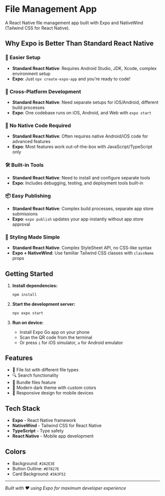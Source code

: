 # File Management App

A React Native file management app built with Expo and NativeWind (Tailwind CSS for React Native).

## Why Expo is Better Than Standard React Native

### 🚀 **Easier Setup**

- **Standard React Native**: Requires Android Studio, JDK, Xcode, complex environment setup
- **Expo**: Just `npx create-expo-app` and you're ready to code!

### 📱 **Cross-Platform Development**

- **Standard React Native**: Need separate setups for iOS/Android, different build processes
- **Expo**: One codebase runs on iOS, Android, and Web with `expo start`

### 🔧 **No Native Code Required**

- **Standard React Native**: Often requires native Android/iOS code for advanced features
- **Expo**: Most features work out-of-the-box with JavaScript/TypeScript only

### 🛠️ **Built-in Tools**

- **Standard React Native**: Need to install and configure separate tools
- **Expo**: Includes debugging, testing, and deployment tools built-in

### 📦 **Easy Publishing**

- **Standard React Native**: Complex build processes, separate app store submissions
- **Expo**: `expo publish` updates your app instantly without app store approval

### 🎨 **Styling Made Simple**

- **Standard React Native**: Complex StyleSheet API, no CSS-like syntax
- **Expo + NativeWind**: Use familiar Tailwind CSS classes with `className` props

## Getting Started

1. **Install dependencies:**

   ```bash
   npm install
   ```

2. **Start the development server:**

   ```bash
   npx expo start
   ```

3. **Run on device:**
   - Install Expo Go app on your phone
   - Scan the QR code from the terminal
   - Or press `i` for iOS simulator, `a` for Android emulator

## Features

- 📁 File list with different file types
- 🔍 Search functionality
- 📎 Bundle files feature
- 🎨 Modern dark theme with custom colors
- 📱 Responsive design for mobile devices

## Tech Stack

- **Expo** - React Native framework
- **NativeWind** - Tailwind CSS for React Native
- **TypeScript** - Type safety
- **React Native** - Mobile app development

## Colors

- Background: `#2A2E3E`
- Button Outline: `#D7827E`
- Card Background: `#3A3F52`

---

_Built with ❤️ using Expo for maximum developer experience_
